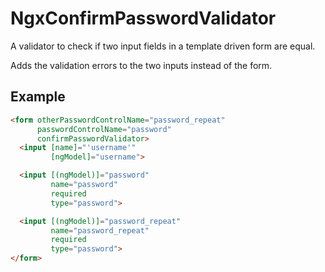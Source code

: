 # NgxConfirmPasswordValidator

A validator to check if two input fields in a template driven form are equal.

Adds the validation errors to the two inputs instead of the form.

## Example

```html
<form otherPasswordControlName="password_repeat"
      passwordControlName="password"
      confirmPasswordValidator>
  <input [name]="'username'"
         [ngModel]="username">

  <input [(ngModel)]="password"
         name="password"
         required
         type="password">

  <input [(ngModel)]="password_repeat"
         name="password_repeat"
         required
         type="password">
</form>
```
